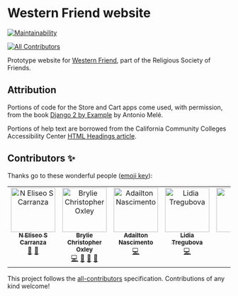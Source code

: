 # Western Friend website
[![Maintainability](https://api.codeclimate.com/v1/badges/76ea96b836b6b622c71c/maintainability)](https://codeclimate.com/github/WesternFriend/WF-website/maintainability)

<!-- ALL-CONTRIBUTORS-BADGE:START - Do not remove or modify this section -->
[![All Contributors](https://img.shields.io/badge/all_contributors-5-orange.svg?style=flat-square)](#contributors-)
<!-- ALL-CONTRIBUTORS-BADGE:END -->

Prototype website for [Western Friend](https://westernfriend.org), part of the Religious Society of Friends.

## Attribution

Portions of code for the Store and Cart apps come used, with permission, from the book [Django 2 by Example](https://www.packtpub.com/application-development/django-2-example) by Antonio Melé.

Portions of help text are borrowed from the California Community Colleges Accessibility Center [HTML Headings article](https://cccaccessibility.org/web-1/web-developer-tutorials/html-headings).

## Contributors ✨

Thanks go to these wonderful people ([emoji key](https://allcontributors.org/docs/en/emoji-key)):

<!-- ALL-CONTRIBUTORS-LIST:START - Do not remove or modify this section -->
<!-- prettier-ignore-start -->
<!-- markdownlint-disable -->
<table>
  <tbody>
    <tr>
      <td align="center" valign="top" width="14.28%"><a href="http://nehemiasec.com"><img src="https://avatars3.githubusercontent.com/u/5385440?v=4?s=100" width="100px;" alt="N Eliseo S Carranza"/><br /><sub><b>N Eliseo S Carranza</b></sub></a><br /><a href="https://github.com/WesternFriend/WF-website/commits?author=NehemiasEC" title="Documentation">📖</a> <a href="https://github.com/WesternFriend/WF-website/issues?q=author%3ANehemiasEC" title="Bug reports">🐛</a></td>
      <td align="center" valign="top" width="14.28%"><a href="https://bryliechristopheroxley.info"><img src="https://avatars1.githubusercontent.com/u/17307?v=4?s=100" width="100px;" alt="Brylie Christopher Oxley"/><br /><sub><b>Brylie Christopher Oxley</b></sub></a><br /><a href="https://github.com/WesternFriend/WF-website/commits?author=brylie" title="Code">💻</a> <a href="https://github.com/WesternFriend/WF-website/commits?author=brylie" title="Documentation">📖</a> <a href="https://github.com/WesternFriend/WF-website/issues?q=author%3Abrylie" title="Bug reports">🐛</a> <a href="#projectManagement-brylie" title="Project Management">📆</a></td>
      <td align="center" valign="top" width="14.28%"><a href="https://dhelbegor.github.io/"><img src="https://avatars3.githubusercontent.com/u/7838804?v=4?s=100" width="100px;" alt="Adailton Nascimento"/><br /><sub><b>Adailton Nascimento</b></sub></a><br /><a href="https://github.com/WesternFriend/WF-website/commits?author=dhelbegor" title="Code">💻</a></td>
      <td align="center" valign="top" width="14.28%"><a href="https://github.com/LidiaTre"><img src="https://avatars.githubusercontent.com/u/129381339?v=4?s=100" width="100px;" alt="Lidia Tregubova"/><br /><sub><b>Lidia Tregubova</b></sub></a><br /><a href="https://github.com/WesternFriend/WF-website/commits?author=LidiaTre" title="Code">💻</a></td>
      <td align="center" valign="top" width="14.28%"><a href="https://github.com/werberger"><img src="https://avatars.githubusercontent.com/u/106753124?v=4?s=100" width="100px;" alt="werb"/><br /><sub><b>werb</b></sub></a><br /><a href="https://github.com/WesternFriend/WF-website/commits?author=werberger" title="Code">💻</a></td>
    </tr>
  </tbody>
</table>

<!-- markdownlint-restore -->
<!-- prettier-ignore-end -->

<!-- ALL-CONTRIBUTORS-LIST:END -->

This project follows the [all-contributors](https://github.com/all-contributors/all-contributors) specification. Contributions of any kind welcome!

